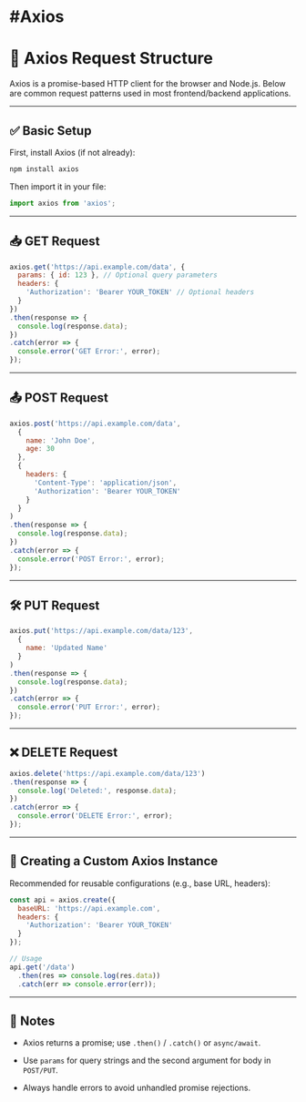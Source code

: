 
 # #Axios
# 📡 Axios Request Structure

Axios is a promise-based HTTP client for the browser and Node.js. Below are common request patterns used in most frontend/backend applications.

---
## ✅ Basic Setup

First, install Axios (if not already):

```bash
npm install axios
```

Then import it in your file:

```javascript
import axios from 'axios';
```

---
## 📥 GET Request

```javascript
axios.get('https://api.example.com/data', {
  params: { id: 123 }, // Optional query parameters
  headers: {
    'Authorization': 'Bearer YOUR_TOKEN' // Optional headers
  }
})
.then(response => {
  console.log(response.data);
})
.catch(error => {
  console.error('GET Error:', error);
});
```

---
## 📤 POST Request

```javascript
axios.post('https://api.example.com/data',
  {
    name: 'John Doe',
    age: 30
  },
  {
    headers: {
      'Content-Type': 'application/json',
      'Authorization': 'Bearer YOUR_TOKEN'
    }
  }
)
.then(response => {
  console.log(response.data);
})
.catch(error => {
  console.error('POST Error:', error);
});
```

---
## 🛠 PUT Request

```javascript
axios.put('https://api.example.com/data/123',
  {
    name: 'Updated Name'
  }
)
.then(response => {
  console.log(response.data);
})
.catch(error => {
  console.error('PUT Error:', error);
});
```

---
## ❌ DELETE Request

```javascript
axios.delete('https://api.example.com/data/123')
.then(response => {
  console.log('Deleted:', response.data);
})
.catch(error => {
  console.error('DELETE Error:', error);
});
```

---
## 🧱 Creating a Custom Axios Instance

Recommended for reusable configurations (e.g., base URL, headers):

```javascript
const api = axios.create({
  baseURL: 'https://api.example.com',
  headers: {
    'Authorization': 'Bearer YOUR_TOKEN'
  }
});

// Usage
api.get('/data')
  .then(res => console.log(res.data))
  .catch(err => console.error(err));
```

---
## 📌 Notes

- Axios returns a promise; use `.then()` / `.catch()` or `async/await`.
    
- Use `params` for query strings and the second argument for body in `POST/PUT`.
    
- Always handle errors to avoid unhandled promise rejections.

